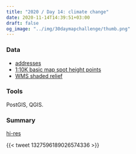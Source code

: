 ```yaml
---
title: "2020 / Day 14: climate change"
date: 2020-11-14T14:39:51+03:00
draft: false
og_image: "../img/30daymapchallenge/thumb.png"
---
```

### Data
- [addresses](https://geoportaal.maaamet.ee/eng/Spatial-Data/Address-Data-p313.html)
- [1:10K basic map spot height points](https://geoportaal.maaamet.ee/eng/Maps-and-Data/Estonian-Basic-Map/Download-Basic-Map-p663.html)
- [WMS shaded relief](https://geoportaal.maaamet.ee/eng/Services/Public-WMS-Service-p346.html)

### Tools
PostGIS, QGIS.

### Summary
[hi-res](https://tkardi.ee/writeup/img/30daymapchallenge/day-14-climate-change.png)

{{< tweet 1327596189026574336 >}}
